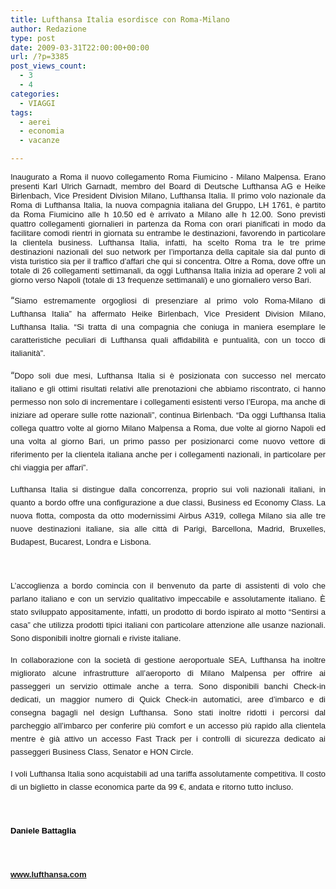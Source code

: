 ```yaml
---
title: Lufthansa Italia esordisce con Roma-Milano
author: Redazione
type: post
date: 2009-03-31T22:00:00+00:00
url: /?p=3385
post_views_count:
  - 3
  - 4
categories:
  - VIAGGI
tags:
  - aerei
  - economia
  - vacanze

---
```

<p style="text&#45;align: justify; ">
  <font face="Tahoma, sans&#45;serif"><font size="2">Inaugurato a Roma il nuovo collegamento Roma Fiumicino &#45; Milano Malpensa. Erano presenti Karl Ulrich Garnadt, membro del Board di Deutsche Lufthansa AG e Heike Birlenbach, Vice President Division Milano, Lufthansa Italia. </font></font><font face="Tahoma, sans&#45;serif"><font size="2">Il primo volo nazionale da Roma di Lufthansa Italia, la nuova compagnia italiana del Gruppo, LH 1761, &egrave; partito da Roma Fiumicino alle h 10.50 ed &egrave; arrivato a Milano alle h 12.00. Sono previsti quattro collegamenti giornalieri in partenza da Roma con orari pianificati in modo da facilitare comodi rientri in giornata su entrambe le destinazioni, favorendo in particolare la clientela business. Lufthansa Italia, infatti, ha scelto Roma tra le tre prime destinazioni nazionali del suo network per l&rsquo;importanza della capitale sia dal punto di vista turistico sia per il traffico d&rsquo;affari che qui si concentra. Oltre a Roma, dove offre un totale di 26 collegamenti settimanali, da oggi Lufthansa Italia inizia ad operare 2 voli al giorno verso Napoli (totale di 13 frequenze settimanali) e uno giornaliero verso Bari. </font></font>
</p>

<p align="justify" style="margin&#45;bottom: 0cm; line&#45;height: 150%; widows: 2; orphans: 2">
  &ldquo;<font face="Tahoma, sans&#45;serif"><font size="2">Siamo estremamente orgogliosi di presenziare al primo volo Roma&#45;Milano di Lufthansa Italia&rdquo; ha affermato Heike Birlenbach, Vice President Division Milano, Lufthansa Italia. &ldquo;Si tratta di una compagnia che coniuga in maniera esemplare le caratteristiche peculiari di Lufthansa quali affidabilit&agrave; e puntualit&agrave;, con un tocco di italianit&agrave;&rdquo;. </font></font>
</p>

<p align="justify" style="margin&#45;bottom: 0cm; line&#45;height: 150%; widows: 2; orphans: 2">
  &ldquo;<font face="Tahoma, sans&#45;serif"><font size="2">Dopo soli due mesi, Lufthansa Italia si &egrave; posizionata con successo nel mercato italiano e gli ottimi risultati relativi alle prenotazioni che abbiamo riscontrato, ci hanno permesso non solo di incrementare i collegamenti esistenti verso l&rsquo;Europa, ma anche di iniziare ad operare sulle rotte nazionali&rdquo;, continua Birlenbach. &ldquo;Da oggi Lufthansa Italia collega quattro volte al giorno Milano Malpensa a Roma, due volte al giorno Napoli ed una volta al giorno Bari, un primo passo per posizionarci come nuovo vettore di riferimento per la clientela italiana anche per i collegamenti nazionali, in particolare per chi viaggia per affari&rdquo;. </font></font>
</p>

<p align="justify" style="margin&#45;bottom: 0cm; line&#45;height: 150%">
  <font face="Tahoma, sans&#45;serif"><font size="2">Lufthansa Italia si distingue dalla concorrenza, proprio sui voli nazionali italiani, in quanto a bordo offre una configurazione a due classi, Business ed Economy Class. La nuova flotta, composta da otto modernissimi Airbus A319, collega Milano sia alle tre nuove destinazioni italiane, sia alle citt&agrave; di Parigi, Barcellona, Madrid, Bruxelles, Budapest, Bucarest, Londra e Lisbona. </font></font>
</p>

<p align="justify" style="margin&#45;bottom: 0cm; line&#45;height: 150%">
  &nbsp;
</p>

<p align="justify" style="margin&#45;bottom: 0cm; line&#45;height: 150%">
  <font face="Tahoma, sans&#45;serif"><font size="2">L&rsquo;accoglienza a bordo comincia con il benvenuto da parte di assistenti di volo che parlano italiano e con un servizio qualitativo impeccabile e assolutamente italiano. &Egrave; stato sviluppato appositamente, infatti, un prodotto di bordo ispirato al motto &ldquo;Sentirsi a casa&rdquo; che utilizza prodotti tipici italiani con particolare attenzione alle usanze nazionali. Sono disponibili inoltre giornali e riviste italiane.</font></font>
</p>

<p align="justify" style="margin&#45;bottom: 0cm; line&#45;height: 150%; widows: 2; orphans: 2">
  <font face="Tahoma, sans&#45;serif"><font size="2">In collaborazione con la societ&agrave; di gestione aeroportuale SEA, Lufthansa ha inoltre migliorato alcune infrastrutture all&rsquo;aeroporto di Milano Malpensa per offrire ai passeggeri un servizio ottimale anche a terra. Sono disponibili banchi Check&#45;in dedicati, un maggior numero di Quick Check&#45;in automatici, aree d&rsquo;imbarco e di consegna bagagli nel design Lufthansa. Sono stati inoltre ridotti i percorsi dal parcheggio all&rsquo;imbarco per conferire pi&ugrave; comfort e un accesso pi&ugrave; rapido alla clientela mentre &egrave; gi&agrave; attivo un accesso Fast Track per i controlli di sicurezza dedicato ai passeggeri Business Class, Senator e HON Circle. </font></font>
</p>

<p align="justify" style="margin&#45;bottom: 0cm; line&#45;height: 150%; widows: 2; orphans: 2">
  <font face="Tahoma, sans&#45;serif"><font size="2">I voli Lufthansa Italia sono acquistabili ad una tariffa assolutamente competitiva. Il costo di un biglietto in classe economica parte da 99 &euro;, andata e ritorno tutto incluso.</font></font>
</p>

<p align="justify" style="margin&#45;bottom: 0cm; line&#45;height: 150%; widows: 2; orphans: 2">
  &nbsp;
</p>

<p align="justify" style="margin&#45;bottom: 0cm; line&#45;height: 150%; widows: 2; orphans: 2">
  <font color="#000000"><font face="Tahoma, sans&#45;serif"><font size="2"><span><strong>Daniele Battaglia</strong></span></font></font></font>
</p>

<p align="justify" style="margin&#45;bottom: 0cm; line&#45;height: 150%; widows: 2; orphans: 2">
  &nbsp;
</p>

<p align="justify" style="margin&#45;bottom: 0cm; line&#45;height: 150%; widows: 2; orphans: 2">
  <font color="#000000"><font face="Tahoma, sans&#45;serif"><font size="2"><span><a href="https://www.lufthansa.com/"><strong>www.lufthansa.com</strong></a> </span></font></font></font>
</p>